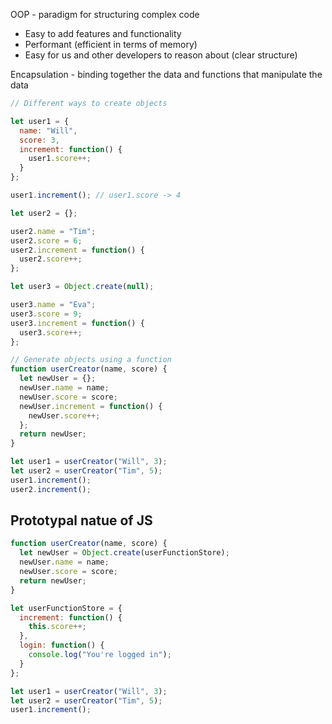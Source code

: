 OOP - paradigm for structuring complex code

- Easy to add features and functionality
- Performant (efficient in terms of memory)
- Easy for us and other developers to reason about (clear structure)

Encapsulation - binding together the data and functions that manipulate the data

```js
// Different ways to create objects

let user1 = {
  name: "Will",
  score: 3,
  increment: function() {
    user1.score++;
  }
};

user1.increment(); // user1.score -> 4

let user2 = {};

user2.name = "Tim";
user2.score = 6;
user2.increment = function() {
  user2.score++;
};

let user3 = Object.create(null);

user3.name = "Eva";
user3.score = 9;
user3.increment = function() {
  user3.score++;
};

// Generate objects using a function
function userCreator(name, score) {
  let newUser = {};
  newUser.name = name;
  newUser.score = score;
  newUser.increment = function() {
    newUser.score++;
  };
  return newUser;
}

let user1 = userCreator("Will", 3);
let user2 = userCreator("Tim", 5);
user1.increment();
user2.increment();
```

## Prototypal natue of JS

```js
function userCreator(name, score) {
  let newUser = Object.create(userFunctionStore);
  newUser.name = name;
  newUser.score = score;
  return newUser;
}

let userFunctionStore = {
  increment: function() {
    this.score++;
  },
  login: function() {
    console.log("You're logged in");
  }
};

let user1 = userCreator("Will", 3);
let user2 = userCreator("Tim", 5);
user1.increment();
```
